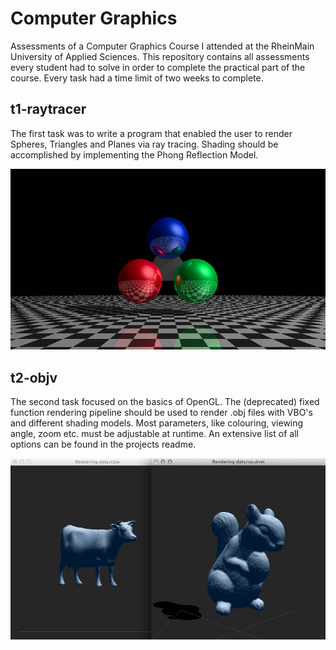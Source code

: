 Computer Graphics
=================

Assessments of a Computer Graphics Course I attended at the
RheinMain University of Applied Sciences. This repository
contains all assessments every student had to solve in order
to complete the practical part of the course. Every task had a time
limit of two weeks to complete.


t1-raytracer
------------

  The first task was to write a program that enabled the
  user to render Spheres, Triangles and Planes via ray tracing.
  Shading should be accomplished by implementing the
  Phong Reflection Model.

  ![ScreenShot](assets/t1-raytracer.png)


t2-objv
-------

  The second task focused on the basics of OpenGL. The (deprecated)
  fixed function rendering pipeline should be used to render
  .obj files with VBO's and different shading models. Most parameters, like
  colouring, viewing angle, zoom etc. must be adjustable at runtime.
  An extensive list of all options can be found in the projects
  readme.

  ![ScreenShot](assets/t2-objv.png)
